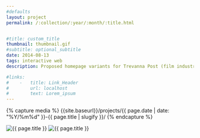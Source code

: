 ```yaml
---
#defaults
layout: project
permalink: /:collection/:year/:month/:title.html


#title: custom_title
thumbnail: thumbnail.gif
#subtitle: optional_subtitle
date: 2014-08-13
tags: interactive web
description: Proposed homepage variants for Trevanna Post (film industry post production accounting). The client wanted extend its previously existing identity with a new web presence and make bicoastal locations a core part of its identity to emphasize ties to the film industry by way of Los Angeles and New York.

#links:
#    -   title: Link_Header
#        url: localhost
#        text: Lorem_ipsum
---
```


<!-- set project media path -->
{% capture media %}
    {{site.baseurl}}/projects/{{ page.date | date: "%Y/%m%d" }}-{{ page.title | slugify }}/
{% endcapture %}
<!-- end -->

<!-- media -->
<img class="span8" src="{{ site.data.global_assets.placeholder | relative_url }}" data-src="{{media|strip}}trevanna-ny.png" alt="{{ page.title }}">
<img class="span8" src="{{ site.data.global_assets.placeholder | relative_url }}" data-src="{{media|strip}}trevanna-la.png" alt="{{ page.title }}">
